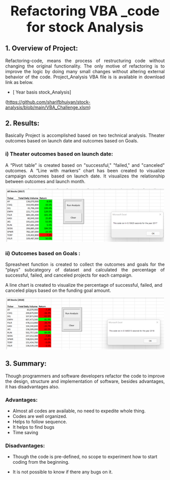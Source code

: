 
## **<h1 align="center"> Refactoring VBA _code for stock Analysis**




  ## 1. Overview of Project: 
<p align="justify">Refactoring-code, means the process of restructuring code without changing the original functionality. The only motive of refactoring is to improve the logic by doing many small changes without altering external behavior of the code. Project_Analysis VBA file is is available in download link as below. <p>
  
  
  - [ Year basis stock_Analysis]
  
  (https://github.com/sharifbhuiyan/stock-analysis/blob/main/VBA_Challenge.xlsm)  


## 2. Results: 
<p align="justify">Basically Project is accomplished based on two technical analysis. Theater outcomes based on launch date and outcomes based on Goals.<p>

### i) Theater outcomes based on launch date:
<p align="justify">A “Pivot table” is created based on  "successful," "failed," and "canceled" outcomes. 
A “Line with markers” chart has been created to visualize campaign outcomes based on launch date. It visualizes the relationship between outcomes and launch month.


<p align="center">
  <img width="500" src=https://github.com/sharifbhuiyan/stock-analysis/blob/main/Resources/VBA_Challenge_2017.png
</p>

 

### ii)  Outcomes based on Goals :
<p align="justify">Spreasheet function is created to collect the outcomes and goals for the “plays” subcategory of dataset and calculated the percentage of successful, failed, and canceled projects for each campaign.<p>

A line chart is created to visualize the percentage of successful, failed, and canceled plays based on the funding goal amount. 


  <p align="center">
  <img width="500" src=https://github.com/sharifbhuiyan/stock-analysis/blob/main/Resources/VBA_Challenge_2018.png
</p>

 

## 3. Summary:
  <p align="justify">Though programmers and software developers refactor the code to improve the design, structure and implementation of software, besides advantages, it has disadvantages also.<p>
  
###   Advantages:
  - Almost all codes are available, no need to expedite whole thing.
  - Codes are well organized.
  - Helps to follow sequence. 
  - It helps to find bugs
  - Time saving



### Disadvantages:
  
  - Though the code is pre-defined, no scope to experiment how to start coding from the beginning.
  
  - It is not possible to know if there any bugs on it.
  
  
